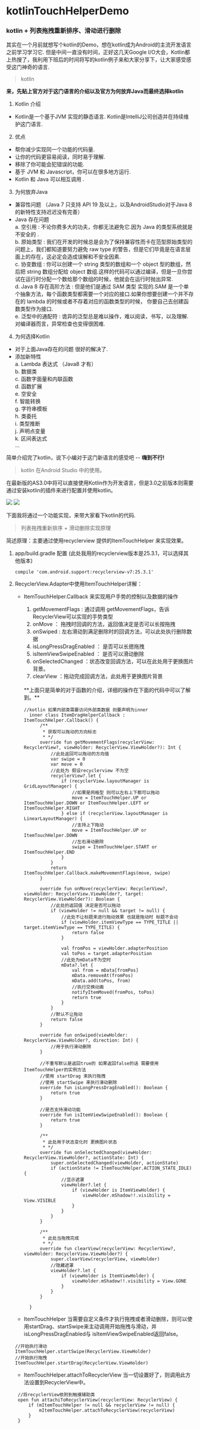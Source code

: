 # kotlinTouchHelperDemo
### kotlin + 列表拖拽重新排序、滑动进行删除

其实在一个月前就想写个kotlin的Demo，想在kotlin成为Android的主流开发语言之前学习学习它.
但是中间一直没有时间，正好这几天Google I/O大会，Kotlin都上热搜了，我利用下班后的时间将写的kotlin例子来和大家分享下，让大家感受感受这门神奇的语言.

> kotlin

**来，先贴上官方对于这门语言的介绍以及官方为何放弃Java而最终选择kotlin**
1. Kotlin 介绍
  - Kotlin是一个基于JVM 实现的静态语言. Kotlin是IntelliJ公司创造并在持续维护这门语言.
2. 优点
  - 帮你减少实现同一个功能的代码量.
  - 让你的代码更容易阅读，同时易于理解.
  - 移除了你可能会犯错误的功能.
  - 基于 JVM 和 Javascript，你可以在很多地方运行.
  - Kotlin 和 Java 可以相互调用 .
3. 为何放弃Java
  - 兼容性问题 （Java 7 只支持 API 19 及以上，以及AndroidStudio对于Java 8的新特性支持迟迟没有完善）
  - Java 存在问题 <br/>
   a. 空引用 : 不论你费多大的功夫，你都无法避免它.因为 Java 的类型系统就是不安全的 .<br/>
   b. 原始类型 : 我们在开发的时候总是会为了保持兼容性而卡在范型原始类型的问题上，我们都知道要努力避免 raw type 的警告，但是它们毕竟是在语言层面上的存在，这必定会造成误解和不安全因素.<br/>
   c. 协变数组 : 你可以创建一个 string 类型的数组和一个 object 型的数组，然后把 string 数组分配给 object 数组.这样的代码可以通过编译，但是一旦你尝试在运行时分配一个数给那个数组的时候，他就会在运行时抛出异常. <br/>
   d. Java 8 存在高阶方法 : 但是他们是通过 SAM 类型 实现的.SAM 是一个单个抽象方法，每个函数类型都需要一个对应的接口.如果你想要创建一个并不存在的 lambda 的时候或者不存着对应的函数类型的时候，
   你要自己去创建函数类型作为接口. <br/>
   e. 泛型中的通配符 : 诡异的泛型总是难以操作，难以阅读，书写，以及理解. 对编译器而言，异常检查也变得很困难.

4. 为何选择Kotlin
  - 对于上面Java存在的问题 很好的解决了.
  - 添加新特性 <br/>
    a. Lambda 表达式 （Java8 才有）<br/>
    b. 数据类 <br/>
    c. 函数字面量和内联函数 <br/>
    d. 函数扩展 <br/>
    e. 空安全 <br/>
    f. 智能转换 <br/>
    g. 字符串模板 <br/>
    h. 类委托 <br/>
    i. 类型推断 <br/>
    j. 声明点变量 <br/>
    k. 区间表达式 <br/>
    ...

简单介绍完了kotlin，说下小编对于这门新语言的感受吧 -- **嗨到不行!**

> kotlin 在Android Studio 中的使用。

在最新版的AS3.0中将可以直接使用Kotlin作为开发语言，但是3.0之前版本则需要通过安装kotlin的插件来进行配置并使用kotlin。

<img src="ext/kotlin1.png" />
<img src="ext/kotlin2.png" />

下面我将通过一个功能实现，来带大家看下kotlin的代码.

> 列表拖拽重新排序 + 滑动删除实现原理

简述原理：主要通过使用recyclerview 提供的ItemTouchHelper 来实现效果。

1. app/build.gradle 配置 (此处我用的recyclerview版本是25.3.1，可以选择其他版本)
    ```
    compile 'com.android.support:recyclerview-v7:25.3.1'
    ```

2. RecyclerView.Adapter中使用ItemTouchHelper详解：

    - ItemTouchHelper.Callback 来实现用户手势的控制以及数据的操作 <br/>

      1. getMovementFlags : 通过调用 getMovementFlags，告诉RecyclerView可以实现的手势类型 <br/>
      2. onMove ： 拖拽时回调的方法，返回值决定是否可以长按拖拽
      3. onSwiped : 左右滑动到满足删除时的回调方法，可以此处执行删除数据
      4. isLongPressDragEnabled ： 是否可以长摁拖拽
      5. isItemViewSwipeEnabled ： 是否可以滑动删除
      6. onSelectedChanged ：状态改变回调方法，可以在此处用于更换图片背景。
      7. clearView ：拖动完成回调方法，此处用于更换图片背景

      <br/>
      **上面只是简单的对于函数的介绍，详细的操作在下面的代码中可以了解到。**

      ```
      //kotlin 如果内部类需要访问外部类数据 则要声明为inner
        inner class ItemDragHelperCallback : ItemTouchHelper.Callback() {
            /**
             * 获取可以拖动的方向标志
             * */
            override fun getMovementFlags(recyclerView: RecyclerView?, viewHolder: RecyclerView.ViewHolder?): Int {
                //此处返回可以拖动的方向值
                var swipe = 0
                var move = 0
                //此处为 假设recyclerview 不为空
                recyclerView?.let {
                    if (recyclerView.layoutManager is GridLayoutManager) {
                        //如果是网格型 则可以左右上下都可以拖动
                        move = ItemTouchHelper.UP or ItemTouchHelper.DOWN or ItemTouchHelper.LEFT or ItemTouchHelper.RIGHT
                    } else if (recyclerView.layoutManager is LinearLayoutManager) {
                        //支持上下拖动
                        move = ItemTouchHelper.UP or ItemTouchHelper.DOWN
                        //左右滑动删除
                        swipe = ItemTouchHelper.START or ItemTouchHelper.END
                    }
                }
                return ItemTouchHelper.Callback.makeMovementFlags(move, swipe)
            }

            override fun onMove(recyclerView: RecyclerView?, viewHolder: RecyclerView.ViewHolder?, target: RecyclerView.ViewHolder?): Boolean {
                //此处的返回值 决定是否可以拖动
                if (viewHolder != null && target != null) {
                    //此处不让标题来进行拖动效果 也就是拖动时 标题不会动
                    if (viewHolder.itemViewType == TYPE_TITLE || target.itemViewType == TYPE_TITLE) {
                        return false
                    }

                    val fromPos = viewHolder.adapterPosition
                    val toPos = target.adapterPosition
                    //此处为mData不为空时
                    mData?.let {
                        val from = mData[fromPos]
                        mData.removeAt(fromPos)
                        mData.add(toPos, from)
                        //执行交换动画
                        notifyItemMoved(fromPos, toPos)
                        return true
                    }
                }
                //默认不让拖动
                return false
            }

            override fun onSwiped(viewHolder: RecyclerView.ViewHolder?, direction: Int) {
                //用于执行滑动删除
            }

            //不重写默认是返回true的 如果返回false的话 需要使用ItemTouchHelper的实例方法
            //使用 startDrag 来执行拖拽
            //使用 startSwipe 来执行滑动删除
            override fun isLongPressDragEnabled(): Boolean {
                return true
            }

            //是否支持滑动功能
            override fun isItemViewSwipeEnabled(): Boolean {
                return true
            }

            /**
             * 此处用于状态变化时 更换图片状态
             * */
            override fun onSelectedChanged(viewHolder: RecyclerView.ViewHolder?, actionState: Int) {
                super.onSelectedChanged(viewHolder, actionState)
                if (actionState != ItemTouchHelper.ACTION_STATE_IDLE) {
                    //显示遮罩
                    viewHolder?.let {
                        if (viewHolder is ItemViewHolder) {
                            viewHolder.mShadow!!.visibility = View.VISIBLE
                        }
                    }
                }
            }

            /**
             * 此处当拖拽完成
             * */
            override fun clearView(recyclerView: RecyclerView?, viewHolder: RecyclerView.ViewHolder?) {
                super.clearView(recyclerView, viewHolder)
                //隐藏遮罩
                viewHolder?.let {
                    if (viewHolder is ItemViewHolder) {
                        viewHolder.mShadow!!.visibility = View.GONE
                    }
                }
            }

        }
      ```
    - ItemTouchHelper 当需要自定义条件才执行拖拽或者滑动删除，则可以使用startDrag、startSwipe来主动调用开始拖拽与滑动，并isLongPressDragEnabled与
    isItemViewSwipeEnabled返回false。

    ```
    //开始执行滑动
    ItemTouchHelper.startSwipe(RecyclerView.ViewHolder)
    //开始执行拖拽
    ItemTouchHelper.startDrag(RecyclerView.ViewHolder)
    ```

    - ItemTouchHelper.attachToRecyclerView 当一切设置好了，则调用此方法设置到RecyclerView中。

    ```
     //将recyclerView依附到触摸辅助类
     open fun attachiToRecyclerView(recyclerView: RecyclerView) {
         if (mItemTouchHelper != null && recyclerView != null) {
             mItemTouchHelper.attachToRecyclerView(recyclerView)
         }
     }
    ```
